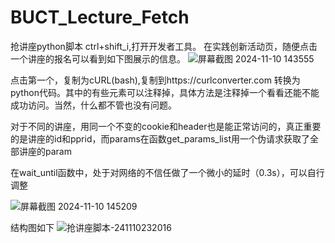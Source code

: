 # BUCT_Lecture_Fetch
抢讲座python脚本
ctrl+shift_i,打开开发者工具。
在实践创新活动页，随便点击一个讲座的报名可以看到如下图展示的信息。
![屏幕截图 2024-11-10 143555](https://github.com/user-attachments/assets/e6e6940c-f4f0-4f06-8064-872ee880d4c3)

点击第一个，复制为cURL(bash),复制到https://curlconverter.com
转换为python代码。其中的有些元素可以注释掉，具体方法是注释掉一个看看还能不能成功访问。当然，什么都不管也没有问题。

对于不同的讲座，用同一个不变的cookie和header也是能正常访问的，真正重要的是讲座的id和pprid，而params在函数get_params_list用一个伪请求获取了全部讲座的param

在wait_until函数中，处于对网络的不信任做了一个微小的延时（0.3s），可以自行调整

![屏幕截图 2024-11-10 145209](https://github.com/user-attachments/assets/384efc51-4341-498c-8899-288817faedb9)

结构图如下
![抢讲座脚本-241110232016](https://github.com/user-attachments/assets/151814ff-9829-4919-95f3-91c93ae8bb07)

